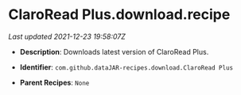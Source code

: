 # ClaroRead Plus.download.recipe

_Last updated 2021-12-23 19:58:07Z_

- **Description**: Downloads latest version of ClaroRead Plus.

- **Identifier**: `com.github.dataJAR-recipes.download.ClaroRead Plus`

- **Parent Recipes**: `None`